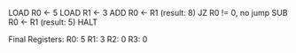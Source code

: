 LOAD R0 <- 5
LOAD R1 <- 3
ADD R0 <- R1 (result: 8)
JZ R0 != 0, no jump
SUB R0 <- R1 (result: 5)
HALT

Final Registers:
R0: 5
R1: 3
R2: 0
R3: 0
